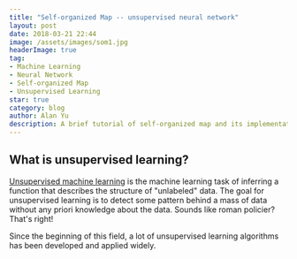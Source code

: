 ```yaml
---
title: "Self-organized Map -- unsupervised neural network"
layout: post
date: 2018-03-21 22:44
image: /assets/images/som1.jpg
headerImage: true
tag:
- Machine Learning
- Neural Network
- Self-organized Map
- Unsupervised Learning
star: true
category: blog
author: Alan Yu
description: A brief tutorial of self-organized map and its implementation through Matlab
---
```


## What is unsupervised learning?

<a href="https://en.wikipedia.org/wiki/Unsupervised_learning">Unsupervised machine learning</a> is the machine learning task of inferring a function that describes the structure of "unlabeled" data. The goal for unsupervised learning is to detect some pattern behind a mass of data without any priori knowledge about the data. Sounds like roman policier? That's right!

Since the beginning of this field, a lot of unsupervised learning algorithms has been developed and applied widely. 


